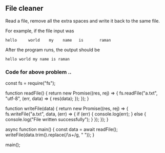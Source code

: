 ## File cleaner
Read a file, remove all the extra spaces and write it back to the same file.

For example, if the file input was
```
hello     world    my    name   is       raman
```

After the program runs, the output should be

```
hello world my name is raman
```


### Code for above problem ..

const fs = require("fs");

function readFile() {
  return new Promise((res, rej) => {
    fs.readFile("a.txt", "utf-8", (err, data) => {
      res(data);
    });
  });
}

function writeFile(data) {
  return new Promise((res, rej) => {
    fs.writeFile("a.txt", data, (err) => {
      if (err) {
        console.log(err);
      } else {
        console.log("File written successfully");
      }
    });
  });
}

async function main() {
  const data = await readFile();
  writeFile(data.trim().replace(/\s+/g, " "));
}

main();
